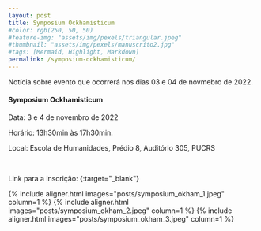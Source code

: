 ```yaml
---
layout: post
title: Symposium Ockhamisticum
#color: rgb(250, 50, 50)
#feature-img: "assets/img/pexels/triangular.jpeg"
#thumbnail: "assets/img/pexels/manuscrito2.jpg"
#tags: [Mermaid, Highlight, Markdown]
permalink: /symposium-ockhamisticum/
---
```


<p>Notícia sobre evento que ocorrerá nos dias 03 e 04 de novmebro de 2022.</p>

#### Symposium Ockhamisticum
<p>Data: 3 e 4 de novembro de 2022</p>
<p>Horário: 13h30min às 17h30min.</p>
<p>Local: Escola de Humanidades, Prédio 8, Auditório 305, PUCRS</p>
<br />
<p>Link para a inscrição: <https://forms.gle/qstQCK3vN1kn9NUV9>{:target="_blank"} </p>


{% include aligner.html images="posts/symposium_okham_1.jpeg" column=1 %}
{% include aligner.html images="posts/symposium_okham_2.jpeg" column=1 %}
{% include aligner.html images="posts/symposium_okham_3.jpeg" column=1 %}